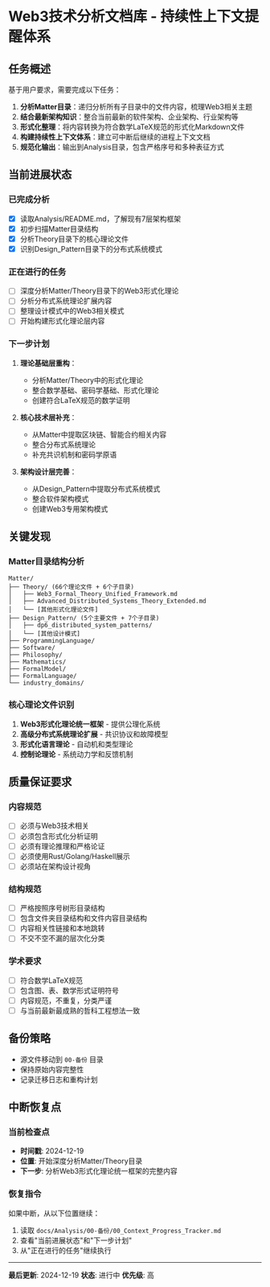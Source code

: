 # Web3技术分析文档库 - 持续性上下文提醒体系

## 任务概述

基于用户要求，需要完成以下任务：

1. **分析Matter目录**：递归分析所有子目录中的文件内容，梳理Web3相关主题
2. **结合最新架构知识**：整合当前最新的软件架构、企业架构、行业架构等
3. **形式化整理**：将内容转换为符合数学LaTeX规范的形式化Markdown文件
4. **构建持续性上下文体系**：建立可中断后继续的进程上下文文档
5. **规范化输出**：输出到Analysis目录，包含严格序号和多种表征方式

## 当前进展状态

### 已完成分析

- [x] 读取Analysis/README.md，了解现有7层架构框架
- [x] 初步扫描Matter目录结构
- [x] 分析Theory目录下的核心理论文件
- [x] 识别Design_Pattern目录下的分布式系统模式

### 正在进行的任务

- [ ] 深度分析Matter/Theory目录下的Web3形式化理论
- [ ] 分析分布式系统理论扩展内容
- [ ] 整理设计模式中的Web3相关模式
- [ ] 开始构建形式化理论层内容

### 下一步计划

1. **理论基础层重构**：
   - 分析Matter/Theory中的形式化理论
   - 整合数学基础、密码学基础、形式化理论
   - 创建符合LaTeX规范的数学证明

2. **核心技术层补充**：
   - 从Matter中提取区块链、智能合约相关内容
   - 整合分布式系统理论
   - 补充共识机制和密码学原语

3. **架构设计层完善**：
   - 从Design_Pattern中提取分布式系统模式
   - 整合软件架构模式
   - 创建Web3专用架构模式

## 关键发现

### Matter目录结构分析

```text
Matter/
├── Theory/ (66个理论文件 + 6个子目录)
│   ├── Web3_Formal_Theory_Unified_Framework.md
│   ├── Advanced_Distributed_Systems_Theory_Extended.md
│   └── [其他形式化理论文件]
├── Design_Pattern/ (5个主要文件 + 7个子目录)
│   ├── dp6_distributed_system_patterns/
│   └── [其他设计模式]
├── ProgrammingLanguage/
├── Software/
├── Philosophy/
├── Mathematics/
├── FormalModel/
├── FormalLanguage/
└── industry_domains/
```

### 核心理论文件识别

1. **Web3形式化理论统一框架** - 提供公理化系统
2. **高级分布式系统理论扩展** - 共识协议和故障模型
3. **形式化语言理论** - 自动机和类型理论
4. **控制论理论** - 系统动力学和反馈机制

## 质量保证要求

### 内容规范

- [ ] 必须与Web3技术相关
- [ ] 必须包含形式化分析证明
- [ ] 必须有理论推理和严格论证
- [ ] 必须使用Rust/Golang/Haskell展示
- [ ] 必须站在架构设计视角

### 结构规范

- [ ] 严格按照序号树形目录结构
- [ ] 包含文件夹目录结构和文件内容目录结构
- [ ] 内容相关性链接和本地跳转
- [ ] 不交不空不漏的层次化分类

### 学术要求

- [ ] 符合数学LaTeX规范
- [ ] 包含图、表、数学形式证明符号
- [ ] 内容规范，不重复，分类严谨
- [ ] 与当前最新最成熟的哲科工程想法一致

## 备份策略

- 源文件移动到 `00-备份` 目录
- 保持原始内容完整性
- 记录迁移日志和重构计划

## 中断恢复点

### 当前检查点

- **时间戳**: 2024-12-19
- **位置**: 开始深度分析Matter/Theory目录
- **下一步**: 分析Web3形式化理论统一框架的完整内容

### 恢复指令

如果中断，从以下位置继续：

1. 读取 `docs/Analysis/00-备份/00_Context_Progress_Tracker.md`
2. 查看"当前进展状态"和"下一步计划"
3. 从"正在进行的任务"继续执行

---

**最后更新**: 2024-12-19
**状态**: 进行中
**优先级**: 高
